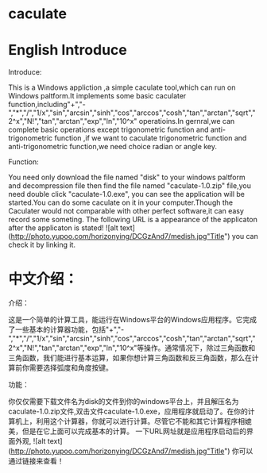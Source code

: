 caculate
========
English Introduce
========================================================================================================================
Introduce:

   This is a Windows appliction ,a simple caculate tool,which can run on Windows paltform.It implements some basic caculater function,including"+","-","*","/","1/x","sin","arcsin","sinh","cos","arccos","cosh","tan","arctan","sqrt","2^x","N!","tan","arctan","exp","ln","10^x" operatioins.In gernral,we can complete basic operations except trigonometric function and anti-trigonometric function ,if we want to caculate trigonometric function and anti-trigonometric function,we need choice radian or angle key.


Function:

  You need only download  the file named "disk" to your windows paltform and decompression file then find the file named "caculate-1.0.zip" file,you need double click "caculate-1.0.exe", you can see the application will be started.You can do some caculate on it in your computer.Though the Caculater would not comparable with other perfect software,it can easy record some someting.
  The following URL is a appearance of the applicaton after the applicaton is stated!
  ![alt text] (http://photo.yupoo.com/horizonying/DCGzAnd7/medish.jpg"Title")
  you can check it by linking it.

中文介绍：
========================================================================================================================

介绍：

  这是一个简单的计算工具，能运行在Windows平台的Windows应用程序。它完成了一些基本的计算器功能，包括"+","-","*","/","1/x","sin","arcsin","sinh","cos","arccos","cosh","tan","arctan","sqrt","2^x","N!","tan","arctan","exp","ln","10^x"等操作。通常情况下，除过三角函数和三角函数，我们能进行基本运算，如果你想计算三角函数和反三角函数，那么在计算前你需要选择弧度和角度按键。
  
功能：

   你仅仅需要下载文件名为disk的文件到你的windows平台上，并且解压名为caculate-1.0.zip文件,双击文件caculate-1.0.exe，应用程序就启动了。在你的计算机上，利用这个计算器，你就可以进行计算。尽管它不能和其它计算程序相媲美，但是在它上面可以完成基本的计算。
   一下URL网址就是应用程序启动后的界面外观,
   ![alt text] (http://photo.yupoo.com/horizonying/DCGzAnd7/medish.jpg"Title")
   你可以通过链接来查看！














